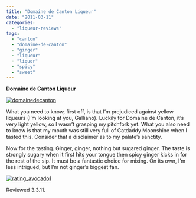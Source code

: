 ```yaml
---
title: "Domaine de Canton Liqueur"
date: "2011-03-11"
categories: 
  - "liqueur-reviews"
tags: 
  - "canton"
  - "domaine-de-canton"
  - "ginger"
  - "liqueur"
  - "liquor"
  - "spicy"
  - "sweet"
---
```


**Domaine de Canton Liqueur**

[![](http://s3.amazonaws.com/thegourmez-wpmedia/2011/03/domainedecanton.jpg "domainedecanton")](http://s3.amazonaws.com/thegourmez-wpmedia/2011/03/domainedecanton.jpg)

What you need to know, first off, is that I’m prejudiced against yellow liqueurs (I’m looking at you, Galliano). Luckily for Domaine de Canton, it’s very light yellow, so I wasn’t grasping my pitchfork yet. What you also need to know is that my mouth was still very full of Catdaddy Moonshine when I tasted this. Consider that a disclaimer as to my palate’s sanctity.

Now for the tasting. Ginger, ginger, nothing but sugared ginger. The taste is strongly sugary when it first hits your tongue then spicy ginger kicks in for the rest of the sip. It must be a fantastic choice for mixing. On its own, I’m less intrigued, but I’m not ginger’s biggest fan.

[![](http://s3.amazonaws.com/thegourmez-wpmedia/2009/02/rating_avocado1.gif "rating_avocado1")](http://s3.amazonaws.com/thegourmez-wpmedia/2009/02/rating_avocado1.gif)

Reviewed 3.3.11.
